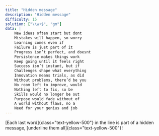 ```yaml
---
title: "Hidden message"
description: "Hidden message"
difficulty: 15
solution: ["\\w+$", "gm"]
data: |
    New ideas often start but dont
    Mistakes will happen, so worry
    Learning comes even if
    Failure is just part of it
    Progress isn’t perfect, and doesnt
    Persistence makes things work
    Keep going until it feels right
    Success isn’t instant, but if
    Challenges shape what everything
    Innovation means trials, as did
    Without problems, there’d be you
    No room left to improve, would
    Nothing left to fix, so be
    Skills would no longer be out
    Purpose would fade without of
    A world without flaws, no a
    Need for your genius and job
---
```


[Each last word]{class="text-yellow-500"} in the line is part of a hidden message, [underline them all]{class="text-yellow-500"}!
